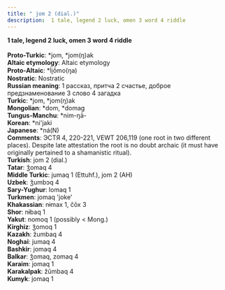 ```yaml
---
title: " jom 2 (dial.)"
description:  1 tale, legend 2 luck, omen 3 word 4 riddle
---
```

<p data-pagefind-weight="0.5">
<strong> 1 tale, legend 2 luck, omen 3 word 4 riddle</strong><br><br>
<strong>Proto-Turkic</strong>:  *jom, *jom(ŋ)ak<br>
<strong>Altaic etymology</strong>:  Altaic etymology<br>
<strong> Proto-Altaic</strong>:  *ĺi̯ŏ́mo(ŋa)<br>
<strong>Nostratic</strong>:  Nostratic<br>
<strong>Russian meaning</strong>:  1 рассказ, притча 2 счастье, доброе предзнаменование 3 слово 4 загадка<br>
<strong>Turkic</strong>:  *jom, *jom(ŋ)ak<br>
<strong>Mongolian</strong>:  *dom, *domag<br>
<strong>Tungus-Manchu</strong>:  *nim-ŋā-<br>
<strong>Korean</strong>:  *ni'jaki<br>
<strong>Japanese</strong>:  *ná(N)<br>
<strong>Comments</strong>:  ЭСТЯ 4, 220-221, VEWT 206,119 (one root in two different places). Despite late attestation the root is no doubt archaic (it must have originally pertained to a shamanistic ritual).<br>
<strong>Turkish</strong>:  jom 2 (dial.)<br>
<strong>Tatar</strong>:  ǯomaq 4<br>
<strong>Middle Turkic</strong>:  jumaq 1 (Ettuhf.), jom 2 (AH)<br>
<strong>Uzbek</strong>:  ǯumbɔq 4<br>
<strong>Sary-Yughur</strong>:  lomaq 1<br>
<strong>Turkmen</strong>:  jomaq 'joke'<br>
<strong>Khakassian</strong>:  nɨmax 1, čōx 3<br>
<strong>Shor</strong>:  nɨbaq 1<br>
<strong>Yakut</strong>:  nomoq 1 (possibly < Mong.)<br>
<strong>Kirghiz</strong>:  ǯomoq 1<br>
<strong>Kazakh</strong>:  žumbaq 4<br>
<strong>Noghai</strong>:  jumaq 4<br>
<strong>Bashkir</strong>:  jomaq 4<br>
<strong>Balkar</strong>:  ǯomaq, zomaq 4<br>
<strong>Karaim</strong>:  jomaq 1<br>
<strong>Karakalpak</strong>:  žŭmbaq 4<br>
<strong>Kumyk</strong>:  jomaq 1<br>

</p>
